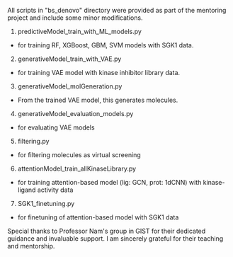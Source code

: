All scripts in "bs_denovo" directory were provided as part of the mentoring project and include some minor modifications.

1. predictiveModel_train_with_ML_models.py
- for training RF, XGBoost, GBM, SVM models with SGK1 data.
2. generativeModel_train_with_VAE.py
- for training VAE model with kinase inhibitor library data.
3. generativeModel_molGeneration.py
- From the trained VAE model, this generates molecules.
4. generativeModel_evaluation_models.py
- for evaluating VAE models
5. filtering.py
- for filtering molecules as virtual screening
6. attentionModel_train_allKinaseLibrary.py
- for training attention-based model (lig: GCN, prot: 1dCNN) with kinase-ligand activity data
7. SGK1_finetuning.py
- for finetuning of attention-based model with SGK1 data 

Special thanks to Professor Nam's group in GIST for their dedicated guidance and invaluable support. 
I am sincerely grateful for their teaching and mentorship.
